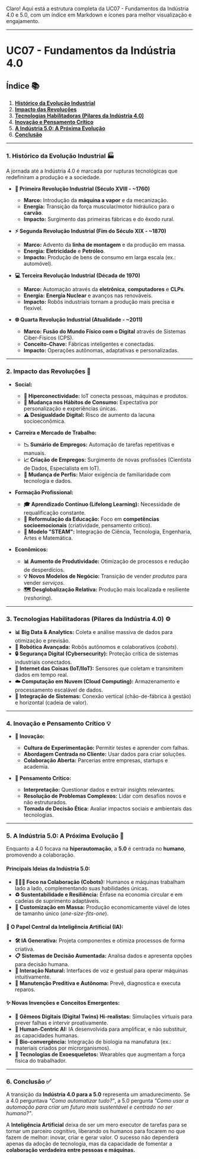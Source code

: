 Claro! Aqui está a estrutura completa da UC07 - Fundamentos da Indústria 4.0 e 5.0, com um índice em Markdown e ícones para melhor visualização e engajamento.

---

# **UC07 - Fundamentos da Indústria 4.0**

## **Índice** 📚

1.  [**Histórico da Evolução Industrial**](#1-histórico-da-evolução-industrial-)
2.  [**Impacto das Revoluções**](#2-impacto-das-revoluções-)
3.  [**Tecnologias Habilitadoras (Pilares da Indústria 4.0)**](#3-tecnologias-habilitadoras-pilares-da-indústria-40-)
4.  [**Inovação e Pensamento Crítico**](#4-inovação-e-pensamento-crítico-)
5.  [**A Indústria 5.0: A Próxima Evolução**](#5-a-indústria-50-a-próxima-evolução-)
6.  [**Conclusão**](#6-conclusão-)

---

### **1. Histórico da Evolução Industrial** 🏭

A jornada até a Indústria 4.0 é marcada por rupturas tecnológicas que redefiniram a produção e a sociedade.

*   **🤖 Primeira Revolução Industrial (Século XVIII - ~1760)**
    *   **Marco:** Introdução da **máquina a vapor** e da mecanização.
    *   **Energia:** Transição da força muscular/motor hidráulico para o **carvão**.
    *   **Impacto:** Surgimento das primeiras fábricas e do êxodo rural.

*   **⚡ Segunda Revolução Industrial (Fim do Século XIX - ~1870)**
    *   **Marco:** Advento da **linha de montagem** e da produção em massa.
    *   **Energia:** **Eletricidade** e **Petróleo**.
    *   **Impacto:** Produção de bens de consumo em larga escala (ex.: automóvel).

*   **💻 Terceira Revolução Industrial (Década de 1970)**
    *   **Marco:** Automação através da **eletrônica**, **computadores** e **CLPs**.
    *   **Energia:** **Energia Nuclear** e avanços nas renováveis.
    *   **Impacto:** Robôs industriais tornam a produção mais precisa e flexível.

*   **🌐 Quarta Revolução Industrial (Atualidade - ~2011)**
    *   **Marco:** **Fusão do Mundo Físico com o Digital** através de Sistemas Ciber-Físicos (CPS).
    *   **Conceito-Chave:** Fábricas inteligentes e conectadas.
    *   **Impacto:** Operações autônomas, adaptativas e personalizadas.

---

### **2. Impacto das Revoluções** 🔄

*   **Social:**
    *   **👥 Hiperconectividade:** IoT conecta pessoas, máquinas e produtos.
    *   **🛒 Mudança nos Hábitos de Consumo:** Expectativa por personalização e experiências únicas.
    *   **⚠️ Desigualdade Digital:** Risco de aumento da lacuna socioeconômica.

*   **Carreira e Mercado de Trabalho:**
    *   **📉 Sumário de Empregos:** Automação de tarefas repetitivas e manuais.
    *   **📈 Criação de Empregos:** Surgimento de novas profissões (Cientista de Dados, Especialista em IoT).
    *   **🔄 Mudança de Perfis:** Maior exigência de familiaridade com tecnologia e dados.

*   **Formação Profissional:**
    *   **🎓 Aprendizado Contínuo (Lifelong Learning):** Necessidade de requalificação constante.
    *   **🧠 Reformulação da Educação:** Foco em **competências socioemocionais** (criatividade, pensamento crítico).
    *   **🔬 Modelo "STEAM":** Integração de Ciência, Tecnologia, Engenharia, Artes e Matemática.

*   **Econômicos:**
    *   **📊 Aumento de Produtividade:** Otimização de processos e redução de desperdícios.
    *   **💡 Novos Modelos de Negócio:** Transição de vender *produtos* para vender *serviços*.
    *   **🗺️ Desglobalização Relativa:** Produção mais localizada e resiliente (*reshoring*).

---

### **3. Tecnologias Habilitadoras (Pilares da Indústria 4.0)** ⚙️

*   **📊 Big Data & Analytics:** Coleta e análise massiva de dados para otimização e previsão.
*   **🤖 Robótica Avançada:** Robôs autônomos e colaborativos (*cobots*).
*   **🔒 Segurança Digital (Cybersecurity):** Proteção crítica de sistemas industriais conectados.
*   **📶 Internet das Coisas (IoT/IIoT):** Sensores que coletam e transmitem dados em tempo real.
*   **☁️ Computação em Nuvem (Cloud Computing):** Armazenamento e processamento escalável de dados.
*   **🔗 Integração de Sistemas:** Conexão vertical (chão-de-fábrica à gestão) e horizontal (cadeia de valor).

---

### **4. Inovação e Pensamento Crítico** 💡

*   **🚀 Inovação:**
    *   **Cultura de Experimentação:** Permitir testes e aprender com falhas.
    *   **Abordagem Centrada no Cliente:** Usar dados para criar soluções.
    *   **Colaboração Aberta:** Parcerias entre empresas, startups e academia.

*   **🤔 Pensamento Crítico:**
    *   **Interpretação:** Questionar dados e extrair insights relevantes.
    *   **Resolução de Problemas Complexos:** Lidar com desafios novos e não estruturados.
    *   **Tomada de Decisão Ética:** Avaliar impactos sociais e ambientais das tecnologias.

---

### **5. A Indústria 5.0: A Próxima Evolução** 🤝

Enquanto a 4.0 focava na **hiperautomação**, a **5.0** é centrada no **humano**, promovendo a colaboração.

#### **Principais Ideias da Indústria 5.0:**

*   **👨‍💼🤖 Foco na Colaboração (Cobots):** Humanos e máquinas trabalham lado a lado, complementando suas habilidades únicas.
*   **♻️ Sustentabilidade e Resiliência:** Ênfase na economia circular e em cadeias de suprimento adaptáveis.
*   **🎨 Customização em Massa:** Produção economicamente viável de lotes de tamanho único (*one-size-fits-one*).

#### **🧠 O Papel Central da Inteligência Artificial (IA):**

*   **🛠️ IA Generativa:** Projeta componentes e otimiza processos de forma criativa.
*   **📋 Sistemas de Decisão Aumentada:** Analisa dados e apresenta opções para decisão humana.
*   **🎤 Interação Natural:** Interfaces de voz e gestual para operar máquinas intuitivamente.
*   **🔧 Manutenção Preditiva e Autônoma:** Prevê, diagnostica e executa reparos.

#### **✨ Novas Invenções e Conceitos Emergentes:**

*   **👥 Gêmeos Digitais (Digital Twins) Hi-realistas:** Simulações virtuais para prever falhas e intervir proativamente.
*   **🧠 Human-Centric AI:** IA desenvolvida para amplificar, e não substituir, as capacidades humanas.
*   **🧪 Bio-convergência:** Integração de biologia na manufatura (ex.: materiais criados por microrganismos).
*   **🦿 Tecnologias de Exoesqueletos:** Wearables que augmentam a força física do trabalhador.

---

### **6. Conclusão** ✅

A transição da **Indústria 4.0 para a 5.0** representa um amadurecimento. Se a 4.0 perguntava *"Como automatizar tudo?"*, a 5.0 pergunta *"Como usar a automação para criar um futuro mais sustentável e centrado no ser humano?"*.

A **Inteligência Artificial** deixa de ser um mero executor de tarefas para se tornar um parceiro cognitivo, liberando os humanos para focarem no que fazem de melhor: inovar, criar e gerar valor. O sucesso não dependerá apenas da adoção de tecnologia, mas da capacidade de fomentar a **colaboração verdadeira entre pessoas e máquinas.**


